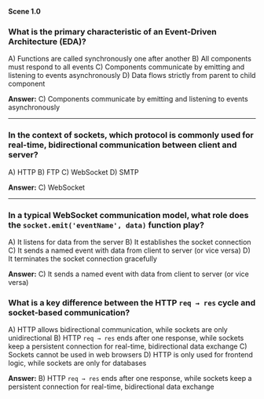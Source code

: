 **Scene 1.0**

### **What is the primary characteristic of an Event-Driven Architecture (EDA)?**

A) Functions are called synchronously one after another
B) All components must respond to all events
C) Components communicate by emitting and listening to events asynchronously
D) Data flows strictly from parent to child component

**Answer:** C) Components communicate by emitting and listening to events asynchronously

---

### **In the context of sockets, which protocol is commonly used for real-time, bidirectional communication between client and server?**

A) HTTP
B) FTP
C) WebSocket
D) SMTP

**Answer:** C) WebSocket

---

### **In a typical WebSocket communication model, what role does the `socket.emit('eventName', data)` function play?**

A) It listens for data from the server
B) It establishes the socket connection
C) It sends a named event with data from client to server (or vice versa)
D) It terminates the socket connection gracefully

**Answer:** C) It sends a named event with data from client to server (or vice versa)

### **What is a key difference between the HTTP `req → res` cycle and socket-based communication?**

A) HTTP allows bidirectional communication, while sockets are only unidirectional
B) HTTP `req → res` ends after one response, while sockets keep a persistent connection for real-time, bidirectional data exchange
C) Sockets cannot be used in web browsers
D) HTTP is only used for frontend logic, while sockets are only for databases

**Answer:** B) HTTP `req → res` ends after one response, while sockets keep a persistent connection for real-time, bidirectional data exchange

